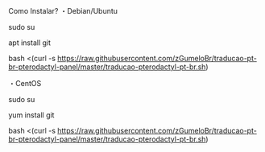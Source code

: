 Como Instalar?
・Debian/Ubuntu

sudo su

apt install git

bash <(curl -s https://raw.githubusercontent.com/zGumeloBr/traducao-pt-br-pterodactyl-panel/master/traducao-pterodactyl-pt-br.sh)

・CentOS

sudo su

yum install git

bash <(curl -s https://raw.githubusercontent.com/zGumeloBr/traducao-pt-br-pterodactyl-panel/master/traducao-pterodactyl-pt-br.sh)
